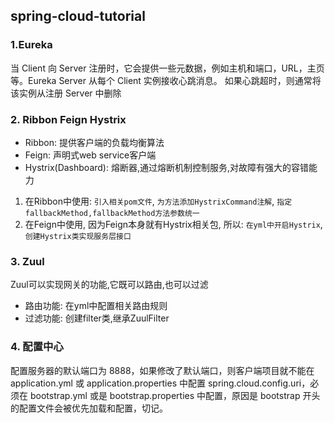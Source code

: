 ## spring-cloud-tutorial

### 1.Eureka

当 Client 向 Server 注册时，它会提供一些元数据，例如主机和端口，URL，主页等。Eureka Server 从每个 Client 实例接收心跳消息。 如果心跳超时，则通常将该实例从注册 Server 中删除

### 2. Ribbon Feign Hystrix

- Ribbon: 提供客户端的负载均衡算法
- Feign: 声明式web service客户端
- Hystrix(Dashboard): 熔断器,通过熔断机制控制服务,对故障有强大的容错能力
1. 在Ribbon中使用: `引入相关pom文件`, `为方法添加HystrixCommand注解`, `指定fallbackMethod,fallbackMethod方法参数统一`
2. 在Feign中使用, 因为Feign本身就有Hystrix相关包, 所以: `在yml中开启Hystrix`,  `创建Hystrix类实现服务层接口`

### 3. Zuul

Zuul可以实现网关的功能,它既可以路由,也可以过滤
- 路由功能: 在yml中配置相关路由规则
- 过滤功能: 创建filter类,继承ZuulFilter

### 4. 配置中心
配置服务器的默认端口为 8888，如果修改了默认端口，则客户端项目就不能在 application.yml 或 application.properties 中配置 spring.cloud.config.uri，必须在 bootstrap.yml 或是 bootstrap.properties 中配置，原因是 bootstrap 开头的配置文件会被优先加载和配置，切记。

